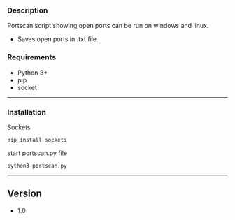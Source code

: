 ### Description

Portscan script showing open ports can be run on windows and linux.
* Saves open ports in .txt file.

### Requirements

* Python 3+
* pip
* socket
---------------------------------------

### Installation

Sockets

```
pip install sockets
```

start portscan.py file

```
python3 portscan.py
```
---------------------------------------


## Version

* 1.0

